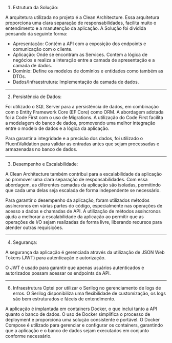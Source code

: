  1. Estrutura da Solução: 

A arquitetura utilizada no projeto é a Clean Architecture. Essa arquitetura proporciona uma clara separação de responsabilidades, facilita muito o entendimento e a manutenção da aplicação.
A Solução foi dividida pensando da seguinte forma: 
- Apresentação: Contém a API com a exposição dos endpoints e comunicação com o cliente.
- Aplicação: Onde se encontram as Services. Contém a lógica de negócios e realiza a interação entre a camada de apresentação e a camada de dados.
- Domínio: Define os modelos de domínios e entidades como também as DTOs.
- Dados/Infraestrutura: Implementação da camada de dados.

--------------------------------------------------------------------------------------------------------------------------
 2. Persistência de Dados: 

Foi utilizado o SQL Server para a persistência de dados, em combinação com o Entity Framework Core (EF Core) como ORM. A abordagem adotada foi a Code First com o uso de Migrations.
A utilização do Code First facilita a modelagem do banco de dados, promovendo uma melhor integração entre o modelo de dados e a lógica da aplicação.

Para garantir a integridade e a precisão dos dados, foi utilizado o FluentValidation para validar as entradas antes que sejam processadas e armazenadas no banco de dados.

--------------------------------------------------------------------------------------------------------------------------
 3. Desempenho e Escalabilidade: 

A Clean Architecture também contribui para a escalabilidade da aplicação ao promover uma clara separação de responsabilidades.
Com essa abordagem, as diferentes camadas da aplicação são isoladas, permitindo que cada uma delas seja escalada de forma independente se necessário.

Para garantir o desempenho da aplicação, foram utilizados métodos assíncronos em várias partes do código, especialmente nas operações de acesso a dados e chamadas de API.
A utilização de métodos assíncronos ajuda a melhorar a escalabilidade da aplicação ao permitir que as operações de I/O sejam realizadas de forma livre, liberando recursos para atender outras requisições.

--------------------------------------------------------------------------------------------------------------------------
 4. Segurança: 

A segurança da aplicação é gerenciada através da utilização de JSON Web Tokens (JWT) para autenticação e autorização.

O JWT é usado para garantir que apenas usuários autenticados e autorizados possam acessar os endpoints da API. 

--------------------------------------------------------------------------------------------------------------------------
 6. Infraestrutura
Optei por utilizar o Serilog no gerenciamento de logs de erros. O Serilog disponibiliza uma flexibilidade de customização, os logs são bem estruturados e fáceis de entendimento.

A aplicação é implantada em containers Docker, o que inclui tanto a API quanto o banco de dados.
O uso de Docker simplifica o processo de deployment e proporciona uma solução consistente e portável.
O Docker Compose é utilizado para gerenciar e configurar os containers, garantindo que a aplicação e o banco de dados sejam executados em conjunto conforme necessário.
